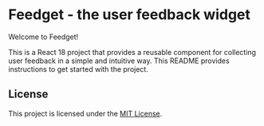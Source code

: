 # Feedget - the user feedback widget
Welcome to Feedget!

This is a React 18 project that provides a reusable component for collecting user feedback in a simple and intuitive way. This README provides instructions to get started with the project.

## License

This project is licensed under the [MIT License](https://github.com/thenori-o/feedget?tab=MIT-1-ov-file#).
